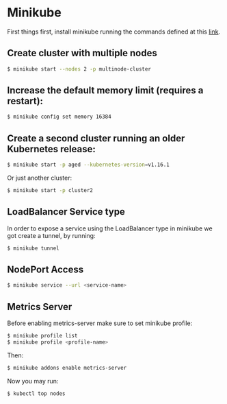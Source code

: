 # Minikube

First things first, install minikube running the commands defined at this [link](https://minikube.sigs.k8s.io/docs/start/).

## Create cluster with multiple nodes
```bash
$ minikube start --nodes 2 -p multinode-cluster
```

## Increase the default memory limit (requires a restart):
```bash
$ minikube config set memory 16384
```

## Create a second cluster running an older Kubernetes release:
```bash
$ minikube start -p aged --kubernetes-version=v1.16.1
```
Or just another cluster:
```bash
$ minikube start -p cluster2
```

## LoadBalancer Service type
In order to expose a service using the LoadBalancer type in minikube we got create a tunnel, by running:
```bash
$ minikube tunnel
```

## NodePort Access
```bash
$ minikube service --url <service-name>
```

## Metrics Server
Before enabling metrics-server make sure to set minikube profile:
```bash
$ minikube profile list
$ minikube profile <profile-name>
```

Then:
```bash
$ minikube addons enable metrics-server
```

Now you may run:
```bash
$ kubectl top nodes
```
